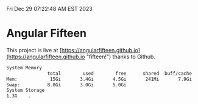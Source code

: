 Fri Dec 29 07:22:48 AM EST 2023

# Angular Fifteen


This project is live at [https://angularfifteen.github.io](https://angularfifteen.github.io "fifteen!") thanks to Github.

```bash
System Memory
               total        used        free      shared  buff/cache   available
Mem:            15Gi       3.4Gi       4.5Gi       241Mi       7.9Gi        11Gi
Swap:          8.0Gi       3.0Gi       5.0Gi
System Storage
1.3G	.
```
```bash
